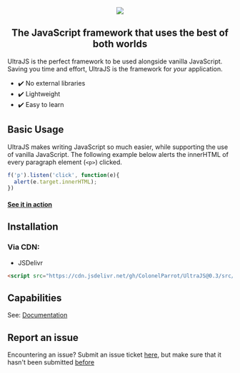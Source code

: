 <p align="center"><img src="https://user-images.githubusercontent.com/65585002/116790466-4846c500-aa82-11eb-8843-39c057a6b577.png">
  <br/>  
  
<h2 align="center">The JavaScript framework that uses the best of both worlds</h2>
</p>

UltraJS is the perfect framework to be used alongside vanilla JavaScript. Saving you time and effort, UltraJS is the framework for *your* application.

- ✔️ No external libraries
- ✔️ Lightweight
- ✔️ Easy to learn

## Basic Usage

UltraJS makes writing JavaScript so much easier, while supporting the use of vanilla JavaScript. The following example below alerts the innerHTML of every paragraph element (`<p>`) clicked.

```javascript
f('p').listen('click', function(e){
  alert(e.target.innerHTML);
})
```

#### [See it in action](https://jsfiddle.net/ColonelParrot/ehq6c2w7/)

## Installation

### Via CDN:

- JSDelivr
```html
<script src="https://cdn.jsdelivr.net/gh/ColonelParrot/UltraJS@0.3/src/ultra-js.min.js"></script>
```

## Capabilities

See: [Documentation](https://github.com/ColonelParrot/UltraJS/blob/main/documentation/docs.md)

## Report an issue

Encountering an issue? Submit an issue ticket [here](https://github.com/ColonelParrot/UltraJS/issues/new), but make sure that it hasn't been submitted [before](https://github.com/ColonelParrot/UltraJS/issues)

